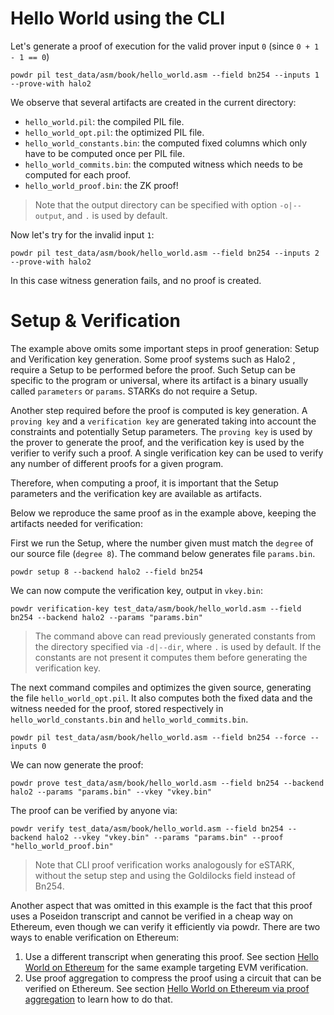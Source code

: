 # Hello World using the CLI

Let's generate a proof of execution for the valid prover input `0` (since `0 + 1 - 1 == 0`)

```console
powdr pil test_data/asm/book/hello_world.asm --field bn254 --inputs 1 --prove-with halo2
```

We observe that several artifacts are created in the current directory:
- `hello_world.pil`: the compiled PIL file.
- `hello_world_opt.pil`: the optimized PIL file.
- `hello_world_constants.bin`: the computed fixed columns which only have to be computed once per PIL file.
- `hello_world_commits.bin`: the computed witness which needs to be computed for each proof.
- `hello_world_proof.bin`: the ZK proof!

> Note that the output directory can be specified with option `-o|--output`, and `.` is used by default.

Now let's try for the invalid input `1`:

```console
powdr pil test_data/asm/book/hello_world.asm --field bn254 --inputs 2 --prove-with halo2
```

In this case witness generation fails, and no proof is created.

# Setup & Verification

The example above omits some important steps in proof generation: Setup and
Verification key generation. Some proof systems such as Halo2 , require a Setup to be performed before the proof. Such Setup can be
specific to the program or universal, where its artifact is a binary usually
called `parameters` or `params`. STARKs do not require a Setup.

Another step required before the proof is computed is key generation. A
`proving key` and a `verification key` are generated taking into account the
constraints and potentially Setup parameters. The `proving key` is used by the
prover to generate the proof, and the verification key is used by the verifier
to verify such a proof. A single verification key can be used to verify any
number of different proofs for a given program.

Therefore, when computing a proof, it is important that the Setup parameters
and the verification key are available as artifacts.

Below we reproduce the same proof as in the example above, keeping the
artifacts needed for verification:

First we run the Setup, where the number given must match the `degree` of our
source file (`degree 8`). The command below generates file `params.bin`.

```console
powdr setup 8 --backend halo2 --field bn254
```

We can now compute the verification key, output in `vkey.bin`:

```console
powdr verification-key test_data/asm/book/hello_world.asm --field bn254 --backend halo2 --params "params.bin"
```

> The command above can read previously generated constants from the directory
specified via `-d|--dir`, where `.` is used by default. If the constants are not present
it computes them before generating the verification key.

The next command compiles and optimizes the given source, generating the file
`hello_world_opt.pil`. It also computes both the fixed data and the witness
needed for the proof, stored respectively in `hello_world_constants.bin` and
`hello_world_commits.bin`.

```console
powdr pil test_data/asm/book/hello_world.asm --field bn254 --force --inputs 0
```

We can now generate the proof:

```console
powdr prove test_data/asm/book/hello_world.asm --field bn254 --backend halo2 --params "params.bin" --vkey "vkey.bin"
```

The proof can be verified by anyone via:

```console
powdr verify test_data/asm/book/hello_world.asm --field bn254 --backend halo2 --vkey "vkey.bin" --params "params.bin" --proof "hello_world_proof.bin"
```

> Note that CLI proof verification works analogously for eSTARK, without the setup step and using the Goldilocks field instead of Bn254.

Another aspect that was omitted in this example is the fact that this proof
uses a Poseidon transcript and cannot be verified in a cheap way on Ethereum,
even though we can verify it efficiently via powdr.
There are two ways to enable verification on Ethereum:

1. Use a different transcript when generating this proof. See section
   [Hello World on Ethereum](./hello_world_ethereum.md) for the same example targeting EVM verification.
2. Use proof aggregation to compress the proof using a
   circuit that can be verified on Ethereum. See section
   [Hello World on Ethereum via proof aggregation](./hello_world_ethereum_aggregation.md) to learn how to do that.
